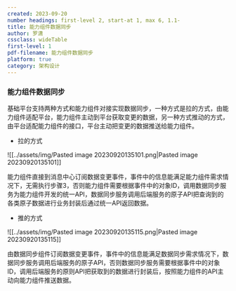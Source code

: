 ```yaml
---
created: 2023-09-20
number headings: first-level 2, start-at 1, max 6, 1.1-
title: 能力组件数据同步
author: 罗潇
cssclass: wideTable
first-level: 1
pdf-filename: 能力组件数据同步
platform: true
category: 架构设计
---
```


### 能力组件数据同步

基础平台支持两种方式和能力组件对接实现数据同步，一种方式是拉的方式，由能力组件适配平台，能力组件主动到平台获取变更的数据，另一种方式推动的方式，由平台适配能力组件的接口，平台主动把变更的数据推送给能力组件。

* 拉的方式

![[../assets/img/Pasted image 20230920135101.png|Pasted image 20230920135101]]

能力组件直接到消息中心订阅数据变更事件，事件中的信息能满足能力组件需求情况下，无需执行步骤3，否则能力组件需要根据事件中的对象ID，调用数据同步服务为能力组件开发的统一API，数据同步服务调用后端服务的原子API把查询到的各类原子数据进行业务封装后通过统一API返回数据。

* 推的方式

![[../assets/img/Pasted image 20230920135115.png|Pasted image 20230920135115]]

由数据同步组件订阅数据变更事件，事件中的信息能满足数据同步需求情况下，数据同步服务调用后端服务的原子API，否则数据同步服务需要根据事件中的对象ID，调用后端服务的原则API把获取到的数据进行封装后，按照能力组件的API主动向能力组件推送数据。
